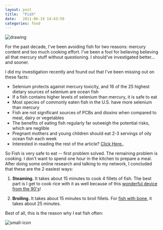 ```yaml
---
layout: post
title:  "Fish"
date:   2011-06-19 14:43:59
categories: food
---
```


![drawing](http://i.imgur.com/bHBxKIc.jpg)

For the past decade, I've been avoiding fish for two reasons: mercury content and  too much cooking effort.  I've been a fool for believing believing all that mercury stuff without questioning.  I should've investigated better... and sooner.  

I did my investigation recently and found out that I've been missing out on these facts:


* Selenium protects against mercury toxicity, and 16 of the 25 highest dietary sources of selenium are ocean fish
* If a fish contains higher levels of selenium than mercury, it is safe to eat
* Most species of commonly eaten fish in the U.S. have more selenium than mercury
* Fish are not significant sources of PCBs and dioxins when compared to meat, dairy or vegetables
* The benefits of eating fish regularly far outweigh the potential risks, which are neglible
* Pregnant mothers and young children should eat 2-3 servings of oily ocean fish each week 
* Interested in reading the rest of the article? [Click Here.](http://chriskresser.com/is-eating-fish-safe-a-lot-safer-than-not-eating-fish).


So Fish is very safe to eat -- first problem solved.  The remaining problem is cooking.  I don't want to spend one hour in the kitchen to prepare a meal.  After doing some online research and talking to my network, I concluded that these are the 2 easiest ways:

1. **Steaming.**  It takes about 15 minutes to cook 4 fillets of fish.  The best part is I get to cook rice with it as well because of this [wonderful device from the 90's](http://www.amazon.com/Aroma-Arc-743-1Ngr-Uncooked-Cooked-Steamer/dp/B0057XGM5W/ref=sr_1_4?ie=UTF8&qid=1392019065&sr=8-4&keywords=rice+cooker)!

2. **Broiling.** It takes about 15 minutes to broil fillets.  For [fish with bone](http://www.youtube.com/watch?v=cr0xIoM85E0), it takes about 25 minutes.  



Best of all, this is the reason why I eat fish often:

![small-icon](http://i.imgur.com/c815kjp.jpg)
